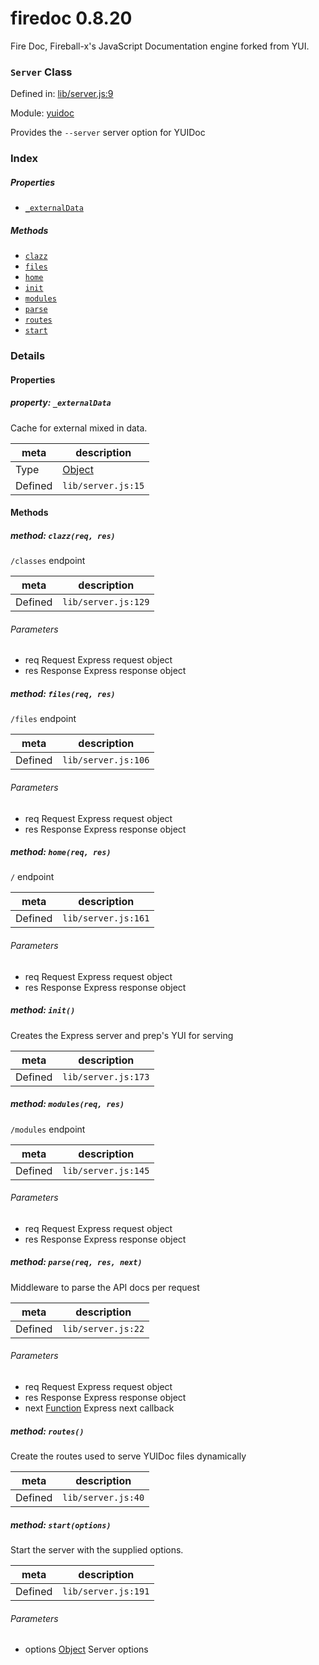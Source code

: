 
# firedoc 0.8.20

Fire Doc, Fireball-x&#x27;s JavaScript Documentation engine forked from YUI.

### `Server` Class


Defined in: [lib/server.js:9](../files/lib/server.js.js)

Module: [yuidoc](../modules/yuidoc.md)




Provides the `--server` server option for YUIDoc

### Index

##### Properties

  - [`_externalData`](#property-_externaldata)



##### Methods

  - [`clazz`](#method-clazz)
  - [`files`](#method-files)
  - [`home`](#method-home)
  - [`init`](#method-init)
  - [`modules`](#method-modules)
  - [`parse`](#method-parse)
  - [`routes`](#method-routes)
  - [`start`](#method-start)





### Details


#### Properties



##### property: `_externalData`

Cache for external mixed in data.

| meta | description |
|------|-------------|
| Type | <a href="https://developer.mozilla.org/en/JavaScript/Reference/Global_Objects/Object" class="crosslink external" target="_blank">Object</a> |
| Defined | `lib/server.js:15` |






<!-- Method Block -->
#### Methods


##### method: `clazz(req, res)`

`/classes` endpoint

| meta | description |
|------|-------------|
| Defined | `lib/server.js:129` |

###### Parameters
- req Request Express request object
- res Response Express response object


##### method: `files(req, res)`

`/files` endpoint

| meta | description |
|------|-------------|
| Defined | `lib/server.js:106` |

###### Parameters
- req Request Express request object
- res Response Express response object


##### method: `home(req, res)`

`/` endpoint

| meta | description |
|------|-------------|
| Defined | `lib/server.js:161` |

###### Parameters
- req Request Express request object
- res Response Express response object


##### method: `init()`

Creates the Express server and prep's YUI for serving

| meta | description |
|------|-------------|
| Defined | `lib/server.js:173` |



##### method: `modules(req, res)`

`/modules` endpoint

| meta | description |
|------|-------------|
| Defined | `lib/server.js:145` |

###### Parameters
- req Request Express request object
- res Response Express response object


##### method: `parse(req, res, next)`

Middleware to parse the API docs per request

| meta | description |
|------|-------------|
| Defined | `lib/server.js:22` |

###### Parameters
- req Request Express request object
- res Response Express response object
- next <a href="https://developer.mozilla.org/en/JavaScript/Reference/Global_Objects/Function" class="crosslink external" target="_blank">Function</a> Express next callback


##### method: `routes()`

Create the routes used to serve YUIDoc files dynamically

| meta | description |
|------|-------------|
| Defined | `lib/server.js:40` |



##### method: `start(options)`

Start the server with the supplied options.

| meta | description |
|------|-------------|
| Defined | `lib/server.js:191` |

###### Parameters
- options <a href="https://developer.mozilla.org/en/JavaScript/Reference/Global_Objects/Object" class="crosslink external" target="_blank">Object</a> Server options




